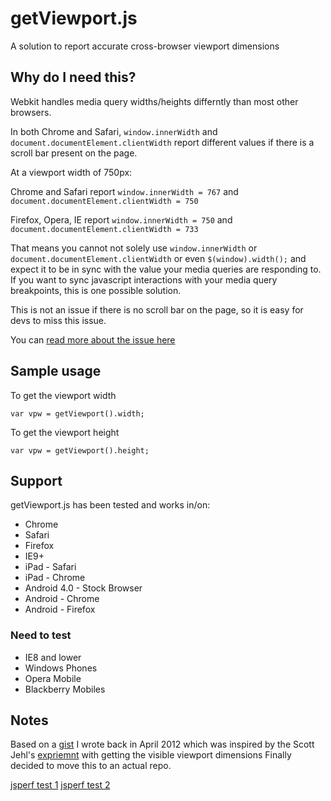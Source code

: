 getViewport.js
=======================

A solution to report accurate cross-browser viewport dimensions

## Why do I need this?
Webkit handles media query widths/heights differntly than most other browsers.

In both Chrome and Safari, `window.innerWidth` and `document.documentElement.clientWidth` report different values if there is a scroll bar present on the page.

At a viewport width of 750px: 

Chrome and Safari report `window.innerWidth = 767` and `document.documentElement.clientWidth = 750`

Firefox, Opera, IE report `window.innerWidth = 750` and `document.documentElement.clientWidth = 733` 

That means you cannot not solely use `window.innerWidth` or `document.documentElement.clientWidth` or even `$(window).width();` and expect it to be in sync with the value your media queries are responding to.
If you want to sync javascript interactions with your media query breakpoints, this is one possible solution.

This is not an issue if there is no scroll bar on the page, so it is easy for devs to miss this issue. 

You can [read more about the issue here](http://www.456bereastreet.com/archive/201101/media_queries_viewport_width_scrollbars_and_webkit_browsers/ )

## Sample usage
To get the viewport width
    
    var vpw = getViewport().width;
    
To get the viewport height
    
    var vpw = getViewport().height;

## Support
getViewport.js has been tested and works in/on:

* Chrome
* Safari
* Firefox
* IE9+
* iPad - Safari
* iPad - Chrome
* Android 4.0 - Stock Browser 
* Android - Chrome
* Android - Firefox

### Need to test
* IE8 and lower
* Windows Phones
* Opera Mobile
* Blackberry Mobiles


## Notes
Based on a [gist](https://gist.github.com/2399828) I wrote back in April 2012 which was inspired by the Scott Jehl's [expriemnt](https://gist.github.com/2051999) with getting the visible viewport dimensions
Finally decided to move this to an actual repo.

[jsperf test 1](http://jsperf.com/viewport-dimensions)
[jsperf test 2](http://jsperf.com/viewport-width-check)

